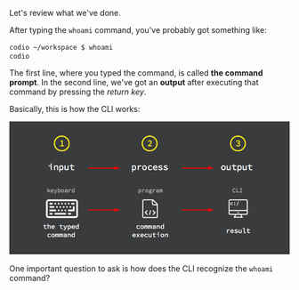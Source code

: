 Let's review what we've done.

After typing the `whoami` command, you've probably got something like: 

```
codio ~/workspace $ whoami
codio
```

The first line, where you typed the command, is called __the command prompt__. In the second line, we've got an __output__ after executing that command by pressing the _return key_.

Basically, this is how the CLI works:

![program exec flow](.guides/img/program-process-flow.png)

One important question to ask is how does the CLI recognize the `whoami` command?